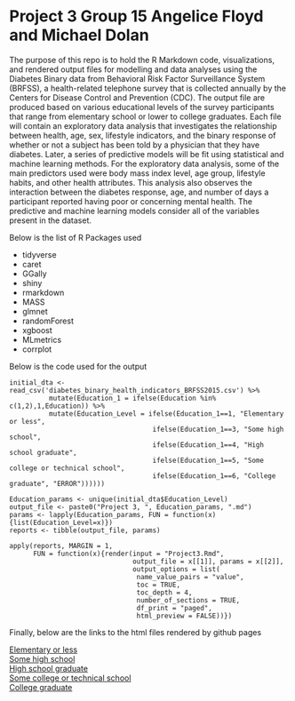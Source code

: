 # Project 3 Group 15 Angelice Floyd and Michael Dolan

The purpose of this repo is to hold the R Markdown code, visualizations, and rendered output files for modelling and data analyses using the Diabetes Binary data from Behavioral Risk Factor Surveillance System (BRFSS), a health-related telephone survey that is collected annually by the Centers for Disease Control and Prevention (CDC). The output file are produced based on various educational levels of the survey participants that range from elementary school or lower to college graduates. Each file will contain an exploratory data analysis that investigates the relationship between health, age, sex, lifestyle indicators, and the binary response of whether or not a subject has been told by a physician that they have diabetes. Later, a series of predictive models will be fit using statistical and machine learning methods. For the exploratory data analysis, some of the main predictors used were body mass index level, age group, lifestyle habits, and other health attributes. This analysis also observes the interaction between the diabetes response, age, and number of days a participant reported having poor or concerning mental health. The predictive and machine learning models consider all of the variables present in the dataset.  

Below is the list of R Packages used  
  - tidyverse  
  - caret  
  - GGally  
  - shiny  
  - rmarkdown  
  - MASS  
  - glmnet  
  - randomForest  
  - xgboost
  - MLmetrics
  - corrplot


Below is the code used for the output

```
initial_dta <- read_csv('diabetes_binary_health_indicators_BRFSS2015.csv') %>% 
          mutate(Education_1 = ifelse(Education %in% c(1,2),1,Education)) %>%
          mutate(Education_Level = ifelse(Education_1==1, "Elementary or less",
                                    ifelse(Education_1==3, "Some high school",
                                    ifelse(Education_1==4, "High school graduate",
                                    ifelse(Education_1==5, "Some college or technical school",
                                    ifelse(Education_1==6, "College graduate", "ERROR"))))))

Education_params <- unique(initial_dta$Education_Level)
output_file <- paste0("Project 3, ", Education_params, ".md")
params <- lapply(Education_params, FUN = function(x){list(Education_Level=x)})
reports <- tibble(output_file, params)

apply(reports, MARGIN = 1,
      FUN = function(x){render(input = "Project3.Rmd",
                               output_file = x[[1]], params = x[[2]],
                               output_options = list(
                                name_value_pairs = "value", 
                                toc = TRUE,
                                toc_depth = 4, 
                                number_of_sections = TRUE, 
                                df_print = "paged",
                                html_preview = FALSE))})  
```

Finally, below are the links to the html files rendered by github pages 

[Elementary or less](https://arfloyd2.github.io/Project3.github.io/Project%203%2C%20Elementary%20or%20less.html)  
[Some high school](https://arfloyd2.github.io/Project3.github.io/Project%203%2C%20Some%20high%20school.html)  
[High school graduate](https://arfloyd2.github.io/Project3.github.io/Project%203%2C%20High%20school%20graduate.html)  
[Some college or technical school](https://arfloyd2.github.io/Project3.github.io/Project%203%2C%20Some%20college%20or%20technical%20school.html)  
[College graduate](https://arfloyd2.github.io/Project3.github.io/Project%203%2C%20College%20graduate.html)  


